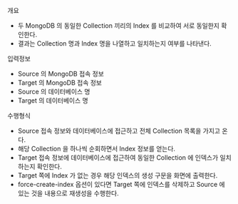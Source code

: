 
개요 
- 두 MongoDB 의 동일한 Collection 끼리의 Index 를 비교하여 서로 동일한지 확인한다. 
- 결과는 Collection 명과 Index 명을 나열하고 일치하는지 여부를 나타낸다. 

입력정보 
- Source 의 MongoDB 접속 정보 
- Target 의 MongoDB 접속 정보 
- Source 의 데이터베이스 명 
- Target 의 데이터베이스 명 


수행형식
- Source 접속 정보와 데이터베이스에 접근하고 전체 Collection 목록을 가지고 온다. 
- 해당 Collection 을 하나씩 순회하면서 Index 정보를 얻는다. 
- Target 접속 정보에 데이터베이스에 접근하여 동일한 Collection 에 인덱스가 일치하는지 확인한다. 
- Target 쪽에 Index 가 없는 경우 해당 인덱스의 생성 구문을 화면에 출력한다. 
- force-create-index 옵션이 있다면 Target 쪽에 인덱스를 삭제하고 Source 에 있는 것을 내용으로 재생성을 수행한다. 
